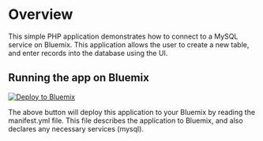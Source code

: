 # Overview

This simple PHP application demonstrates how to connect to a MySQL service on Bluemix. This application allows the user to create a new table, and enter records into the database using the UI.

## Running the app on Bluemix

[![Deploy to Bluemix](https://bluemix.net/deploy/button.png)](https://github.com/akashpbhardwaj/bluemix/python-hello-world.py)

The above button will deploy this application to your Bluemix by reading the manifest.yml file. This file describes the application to Bluemix, and also declares any necessary services (mysql).
